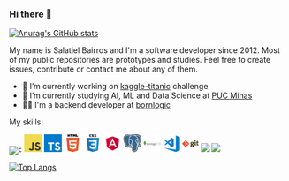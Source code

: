 ### Hi there 👋

[![Anurag's GitHub stats](https://github-readme-stats.vercel.app/api?username=SalatielBairros&count_private=true&show_icons=true)](https://github.com/anuraghazra/github-readme-stats)

My name is Salatiel Bairros and I'm a software developer since 2012. Most of my public repositories are prototypes and studies. Feel free to create issues, contribute or contact me about any of them.

- 🔭 I’m currently working on [kaggle-titanic](https://www.kaggle.com/c/titanic/) challenge
- 🌱 I’m currently studying AI, ML and Data Science at [PUC Minas](https://www.pucminas.br/posead/Paginas/curso-detalhes.aspx?PageID=542&moda=1&polo=1&curso=2975&situ=1)
- :man_technologist: I'm a backend developer at [bornlogic](https://github.com/bornlogic)

My skills:

<code><img height="32" src="https://cdn.iconscout.com/icon/free/png-512/c-programming-569564.png" alt="c"/></code>
<code><img height="32" src="https://raw.githubusercontent.com/github/explore/80688e429a7d4ef2fca1e82350fe8e3517d3494d/topics/javascript/javascript.png" alt="Javascript"/></code>
<code><img height="32" src="https://raw.githubusercontent.com/github/explore/80688e429a7d4ef2fca1e82350fe8e3517d3494d/topics/typescript/typescript.png" alt="Typescript"/></code>
<code><img height="32" src="https://raw.githubusercontent.com/github/explore/80688e429a7d4ef2fca1e82350fe8e3517d3494d/topics/html/html.png" alt="HTML5"/></code>
<code><img height="32" src="https://raw.githubusercontent.com/github/explore/80688e429a7d4ef2fca1e82350fe8e3517d3494d/topics/css/css.png" alt="CSS"/></code>
<code><img height="32" src="https://raw.githubusercontent.com/github/explore/80688e429a7d4ef2fca1e82350fe8e3517d3494d/topics/angular/angular.png" alt="Angular"/></code>
<code><img height="32" src="https://raw.githubusercontent.com/github/explore/80688e429a7d4ef2fca1e82350fe8e3517d3494d/topics/postgresql/postgresql.png" alt="PostegreSQL"/></code>
<code><img height="32" src="https://raw.githubusercontent.com/github/explore/80688e429a7d4ef2fca1e82350fe8e3517d3494d/topics/mongodb/mongodb.png" alt="MongoDB"/></code>
<code><img height="30" src="https://raw.githubusercontent.com/github/explore/80688e429a7d4ef2fca1e82350fe8e3517d3494d/topics/visual-studio-code/visual-studio-code.png"></code>
<code><img height="30" src="https://raw.githubusercontent.com/github/explore/80688e429a7d4ef2fca1e82350fe8e3517d3494d/topics/git/git.png"></code>
<code><img height="32" src="https://raw.githubusercontent.com/SalatielBairros/SalatielBairros/main/csharp.png"></code>
<code><img height="32" src="https://raw.githubusercontent.com/SalatielBairros/SalatielBairros/main/python.png"></code>

[![Top Langs](https://github-readme-stats.vercel.app/api/top-langs/?username=SalatielBairros&layout=compact&&count_private=true)](https://github.com/anuraghazra/github-readme-stats)

